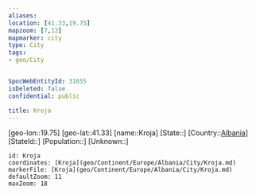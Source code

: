 ```yaml
---
aliases: 
location: [41.33,19.75]
mapzoom: [7,12] 
mapmarker: city 
type: City
tags:
- geo/City


SpocWebEntityId: 31655
isDeleted: false
confidential: public

title: Kroja
---
```

[geo-lon::19.75]
[geo-lat::41.33]
[name::Kroja]
[State::]
[Country::[Albania](geo/Continent/Europe/Albania.md)]
[StateId::]
[Population::]
[Unknown::]


```leaflet
id: Kroja
coordinates: [Kroja](geo/Continent/Europe/Albania/City/Kroja.md)
markerFile: [Kroja](geo/Continent/Europe/Albania/City/Kroja.md)
defaultZoom: 11 
maxZoom: 18
```


